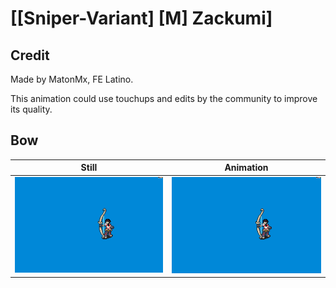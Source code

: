 # [\[Sniper-Variant\] \[M\] Zackumi]

## Credit

Made by MatonMx, FE Latino.

This animation could use touchups and edits by the community to improve its quality.

## Bow

| Still | Animation |
| :---: | :-------: |
| ![Bow still](./Bow_000.png) | ![Bow animation](./Bow.gif) |
